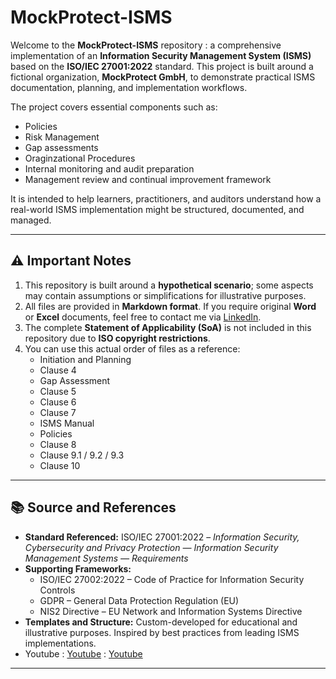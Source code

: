 # MockProtect-ISMS

Welcome to the **MockProtect-ISMS** repository : a comprehensive implementation of an **Information Security Management System (ISMS)** based on the **ISO/IEC 27001:2022** standard. This project is built around a fictional organization, **MockProtect GmbH**, to demonstrate practical ISMS documentation, planning, and implementation workflows.

The project covers essential components such as:
- Policies
- Risk Management
- Gap assessments
- Oraginzational Procedures
- Internal monitoring and audit preparation
- Management review and continual improvement framework

It is intended to help learners, practitioners, and auditors understand how a real-world ISMS implementation might be structured, documented, and managed.

---

## ⚠️ Important Notes

1. This repository is built around a **hypothetical scenario**; some aspects may contain assumptions or simplifications for illustrative purposes.
2. All files are provided in **Markdown format**. If you require original **Word** or **Excel** documents, feel free to contact me via [LinkedIn](www.linkedin.com/in/shahaan-umer-a7a051143).
3. The complete **Statement of Applicability (SoA)** is not included in this repository due to **ISO copyright restrictions**.
4. You can use this actual order of files as a reference:
   - Initiation and Planning
   - Clause 4
   - Gap Assessment
   - Clause 5
   - Clause 6
   - Clause 7
   - ISMS Manual
   - Policies
   - Clause 8
   - Clause 9.1 / 9.2 / 9.3
   - Clause 10

---

## 📚 Source and References

- **Standard Referenced:** ISO/IEC 27001:2022 – *Information Security, Cybersecurity and Privacy Protection — Information Security Management Systems — Requirements*
- **Supporting Frameworks:**  
  - ISO/IEC 27002:2022 – Code of Practice for Information Security Controls  
  - GDPR – General Data Protection Regulation (EU)  
  - NIS2 Directive – EU Network and Information Systems Directive  
- **Templates and Structure:** Custom-developed for educational and illustrative purposes. Inspired by best practices from leading ISMS implementations.
- Youtube : [Youtube](https://www.youtube.com/@PrabhNair1)
          : [Youtube](https://www.youtube.com/@consultantslikeusISO27001)

---

